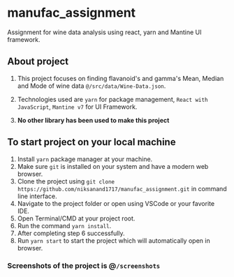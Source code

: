 # manufac_assignment

Assignment for wine data analysis using react, yarn and Mantine UI framework.

## About project

1. This project focuses on finding flavanoid's and gamma's Mean, Median and Mode of wine data `@/src/data/Wine-Data.json`.

2. Technologies used are `yarn` for package management, `React with JavaScript`, `Mantine v7` for UI Framework.

3. **No other library has been used to make this project**

## To start project on your local machine

1. Install `yarn` package manager at your machine.
2. Make sure `git` is installed on your system and have a modern web browser.
3. Clone the project using `git clone https://github.com/niksanand1717/manufac_assignment.git` in command line interface.
4. Navigate to the project folder or open using VSCode or your favorite IDE.
5. Open Terminal/CMD at your project root.
6. Run the command `yarn install`.
7. After completing step 6 successfully.
8. Run `yarn start` to start the project which will automatically open in browser.

### Screenshots of the project is @`/screenshots`
